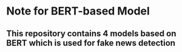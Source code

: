 # Note for BERT-based Model
## This repository contains 4 models based on BERT which is used for fake news detection